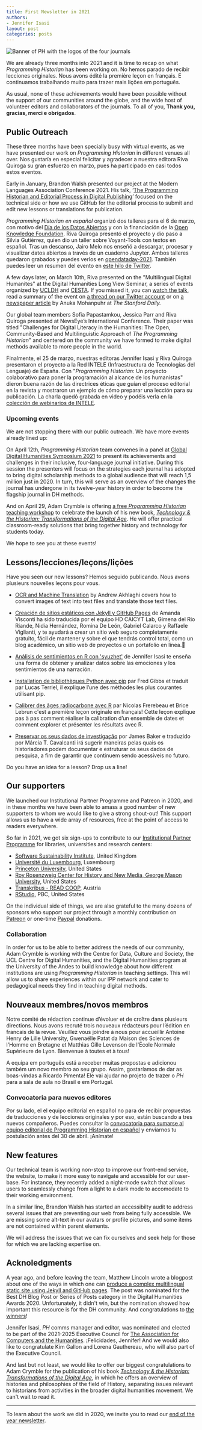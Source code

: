 ```yaml
---
title: First Newsletter in 2021
authors: 
- Jennifer Isasi
layout: post
categories: posts
---
```


<img src="/images/blog/ph-banner-4lang.png" alt="Banner of PH with the logos of the four journals" title="Programming Historian"/>  

We are already three months into 2021 and it is time to recap on what *Programming Historian* has been working on. No hemos parado de recibir lecciones originales. Nous avons édité la première leçon en français.  E continuamos trabalhando muito para trazer mais lições em português.

As usual, none of these achievements would have been possible without the support of our communities around the globe, and the wide host of volunteer editors and collaborators of the journals. To all of you, **Thank you, gracias, merci e obrigados**. 

## Public Outreach 

These three months have been specially busy with virtual events, as we have presented our work on *Programming Historian* in different venues all over. Nos gustaría en especial felicitar y agradecer a nuestra editora Riva Quiroga su gran esfuerzo en marzo, pues ha participado en casi todos estos eventos. 

Early in January, Brandon Walsh presented our project at the Modern Languages Association Conference 2021. His talk, ‘[The Programming Historian and Editorial Process in Digital Publishing](http://walshbr.com/blog/the-programming-historian-and-editorial-process-in-digital-publishing/)’ focused on the technical side or how we use GitHub for the editorial process to submit and edit new lessons or translations for publication. 

*Programming Historian en español* organizó dos talleres para el 6 de marzo, con motivo del [Día de los Datos Abiertos](https://opendataday.org/th/events/2021/reports/open-data-day-datos-abiertos-y-humanidades-digitales/) y con la financiación de la [Open Knowledge Foundation](https://okfn.org/). Riva Quiroga presentó el proyecto y dio paso a Silvia Gutiérrez, quien dio un taller sobre Voyant-Tools con textos en español. Tras un descanso, Jairo Melo nos enseñó a descargar, procesar y visualizar datos abiertos a través de un cuaderno Jupyter. Ambos talleres quedaron grabados y puedes verlos en [opendataday-2021](https://github.com/programminghistorian/opendataday-2021). También puedes leer un resumen del evento en [este hilo de Twitter](https://twitter.com/ProgHist/status/1368246763962966021).

A few days later, on March 10th, Riva presented on the "Multilingual Digital Humanites" at the Digital Humanities Long View Seminar, a series of events organized by [UCLDH](https://twitter.com/UCLDH) and [CESTA](https://twitter.com/cesta_stanford). If you missed it, you can [watch the talk](https://mediacentral.ucl.ac.uk/Play/59506), read a summary of the event on [a thread on our Twitter account](https://twitter.com/ProgHist/status/1369634644442939402) or on [a newspaper article](https://www.stanforddaily.com/2021/03/10/publishing-in-the-digital-humanities-remains-a-space-exclusive-to-non-english-speakers-experts-say/) by Anuka Mohanpuhr at *The Stanford Daily.* 

Our global team members Sofia Papastamkou, Jessica Parr and Riva Quiroga presented at NewsEye’s International Conference. Their paper was titled "Challenges for Digital Literacy in the Humanities: The Open, Community-Based and Multilinguistic Approach of *The Programming Historian*" and centered on the community we have formed to make digital methods available to more people in the world. 

Finalmente, el 25 de marzo, nuestras editoras Jennifer Isasi y Riva Quiroga presentaron el proyecto a la Red INTELE (Infraestructura de Tecnologías del Lenguaje) de España. Con "*Programming Historian*: Un proyecto colaborativo para poner la programación al alcance de los humanistas" dieron buena razón de las directrices éticas que guían el proceso editorial en la revista y mostraron un ejemplo de cómo preparar una lección para su publicación. La charla quedó grabada en video y podéis verla en la [colección de webinarios de INTELE](http://ixa2.si.ehu.eus/intele/?q=webinars). 

### Upcoming events

We are not stopping there with our public outreach. We have more events already lined up:

On April 12th, *Programming Historian* team convenes in a panel at [Global Digital Humanities Symposium 2021](https://msuglobaldh.org/) to present its achievements and challenges in their inclusive, four-language journal initiative. During this session the presenters will focus on the strategies each journal has adopted to bring digital scholarship methods to a global audience that will reach 1,5 million just in 2020. In turn, this will serve as an overview of the changes the journal has undergone in its twelve-year history in order to become the flagship journal in DH methods.

And on April 29, Adam Crymble is offering [a free *Programming Historian* teaching workshop](https://www.eventbrite.co.uk/e/teach-digital-history-well-tickets-141954926005) to celebrate the launch of his new book, [*Technology & the Historian: Transformations of the Digital Age*](https://www.combinedacademic.co.uk/9780252085697/technology-and-the-historian/). He will offer practical classroom-ready solutions that bring together history and technology for students today.  

We hope to see you at these events!

## Lessons/lecciones/leçons/lições

Have you seen our new lessons? Hemos seguido publicando. Nous avons plusieurs nouvelles leçons pour vous. 

- [OCR and Machine Translation](https://programminghistorian.org/en/lessons/OCR-and-Machine-Translation) by Andrew Akhlaghi covers how to convert images of text into text files and translate those text files. 
- [Creación de sitios estáticos con Jekyll y GitHub Pages](https://programminghistorian.org/es/lecciones/sitios-estaticos-con-jekyll-y-github-pages) de Amanda Visconti ha sido traducida por el equipo HD CAICYT Lab, Gimena del Rio Riande, Nidia Hernández, Romina De León, Gabriel Calarco y Raffaele Viglianti, y te ayudará a crear un sitio web seguro completamente gratuito, fácil de mantener y sobre el que tendrás control total, como un blog académico, un sitio web de proyectos o un portafolio en línea.
- [Análisis de sentimientos en R con 'syuzhet'](https://programminghistorian.org/es/lecciones/analisis-de-sentimientos-r) de Jennifer Isasi te enseña una forma de obtener y analizar datos sobre las emociones y los sentimientos de una narración. 
- [Installation de bibliothèques Python avec pip](https://programminghistorian.org/fr/lecons/installation-modules-python-pip) par Fred Gibbs et traduit par Lucas Terriel, il explique l’une des méthodes les plus courantes utilisant pip.

- [Calibrer des âges radiocarbone avec R](https://programminghistorian.org/fr/lecons/calibration-radiocarbone-avec-r) par Nicolas Frerebeau et Brice Lebrun c'est a première leçon originale en français! Cette leçon explique pas à pas comment réaliser la calibration d’un ensemble de dates et comment explorer et présenter les résultats avec R.
- [Preservar os seus dados de investigação](https://programminghistorian.org/pt/licoes/preservar-os-seus-dados-de-investigacao) por James Baker e traduzido por Márcia T. Cavalcanti irá sugerir maneiras pelas quais os historiadores podem documentar e estruturar os seus dados de pesquisa, a fim de garantir que continuem sendo acessíveis no futuro.

Do you have an idea for a lesson? Drop us a line!

## Our supporters

We launched our Institutional Partner Programme and Patreon in 2020, and in these months we have been able to amass a good number of new supporters to whom we would like to give a strong shout-out! This support allows us to have a wide array of resources, free at the point of access to readers everywhere.

So far in 2021, we got six sign-ups to contribute to our [Institutional Partner Programme](https://programminghistorian.org/en/support-us#institutional-partner-programme) for libraries, universities and research centers: 

- [Software Sustainability Institute](https://www.software.ac.uk/), United Kingdom
- [Université du Luxembourg](https://www.c2dh.uni.lu/), Luxembourg
- [Princeton University](https://www.princeton.edu/), United States
- [Roy Rosenzweig Center for History and New Media, George Mason University](https://rrchnm.org/), United States
- [Transkribus - READ COOP](https://readcoop.eu/), Austria
- [RStudio](https://rstudio.com/), PBC, United States

On the individual side of things, we are also grateful to the many dozens of sponsors who support our project  through a monthly contribution on [Patreon](https://www.patreon.com/theprogramminghistorian) or one-time [Paypal](https://www.paypal.com/cgi-bin/webscr?cmd=_s-xclick&hosted_button_id=7BGHUZRVS4LYL&source=url) donations. 

### Collaboration 

In order for us to be able to better address the needs of our community, Adam Crymble is working with the Centre for Data, Culture and Society, the UCL Centre for Digital Humanities, and the Digital Humanities program at the University of the Andes to build knowledge about how different institutions are using *Programming Historian* in teaching settings. This will allow us to share experiences within our IPP network and cater to pedagogical needs they find in teaching digital methods. 

## Nouveaux membres/novos membros

Notre comité de rédaction continue d’évoluer et de croître dans plusieurs directions. Nous avons recruté trois nouveaux rédacteurs pour l’édition en francais de la revue. Veuillez vous joindre à nous pour accueillir Antoine Henry de Lille University, Gwenaëlle Patat da Maison des Sciences de l'Homme en Bretagne et Matthias Gille Levenson de l'École Normale Supérieure de Lyon. Bienvenue à toutes et à tous!

A equipa em português está a receber muitas propostas e adicionou também um novo membro ao seu grupo. Assim, gostaríamos de dar as boas-vindas a Ricardo Pimenta! Ele vai ajudar no projeto de trazer o *PH* para a sala de aula no Brasil e em Portugal.

### Convocatoria para nuevos editores 

Por su lado, el el equipo editorial en español no para de recibir propuestas de traducciones y de lecciones originales y por eso, están buscando a tres nuevos compañeros. Puedes consultar la [convocatoria para sumarse al equipo editorial de Programming Historian en español](https://programminghistorian.org/posts/convocatoria-editores-2021) y enviarnos tu postulación antes del 30 de abril. ¡Anímate!

## New features 

Our technical team is working non-stop to improve our front-end service, the website, to make it more easy to navigate and accessible for our user-base. For instance, they recently added a night-mode switch that allows users to seamlessly change from a light to a dark mode to accomodate to their working environment.

In a similar line, Brandon Walsh has started an accessibilty audit to address several issues that are preventing our web from being fully accessible. We are missing some alt-text in our avatars or profile pictures, and some items are not contained within parent elements. 

We will address the issues that we can fix ourselves and seek help for those for which  we are lacking expertise on.  

## Acknoledgments

A year ago, and before leaving the team, Matthew Lincoln wrote a blogpost about one of the ways in which one can [produce a complex multilingual static site using Jekyll and GitHub pages](https://matthewlincoln.net/2020/03/01/multilingual-jekyll.html). The post was nominated for the Best DH Blog Post or Series of Posts category in the Digital Humanities Awards 2020. Unfortunately, it didn't win, but the nomination showed how important this resource is for the DH community. And congratulations to [the winners](http://dhawards.org/dhawards2020/results/)!

Jennifer Isasi, *PH* comms manager and editor, was nominated and elected to be part of the 2021-2025 Executive Council for [The Association for Computers and the Humanities](https://ach.org). ¡Felicidades, Jennifer! And we would also like to congratulate Kim Gallon and Lorena Gauthereau, who will also part of the Executive Council. 

And last but not least, we would like to offer our biggest congratulations to Adam Crymble for the publication of his book [*Technology & the Historian: Transformations of the Digital Age*](https://www.combinedacademic.co.uk/9780252085697/technology-and-the-historian/), in which he offers an overview of histories and philosophies of the field of History, separating issues relevant to historians from activities in the broader digital humanities movement. We can't wait to read it. 

---

To learn about the work we did in 2020, we invite you to read our [end of the year newsletter](https://programminghistorian.org/posts/newsletter-year20).

